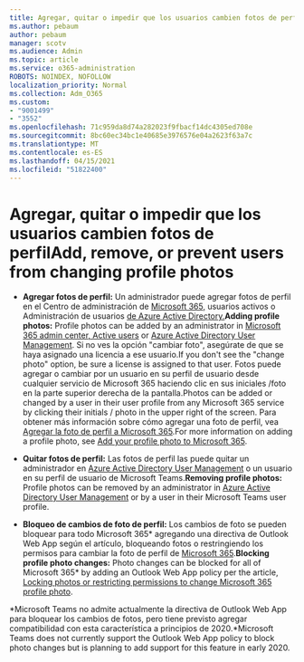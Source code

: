 ```yaml
---
title: Agregar, quitar o impedir que los usuarios cambien fotos de perfil
ms.author: pebaum
author: pebaum
manager: scotv
ms.audience: Admin
ms.topic: article
ms.service: o365-administration
ROBOTS: NOINDEX, NOFOLLOW
localization_priority: Normal
ms.collection: Adm_O365
ms.custom:
- "9001499"
- "3552"
ms.openlocfilehash: 71c959da8d74a282023f9fbacf14dc4305ed708e
ms.sourcegitcommit: 8bc60ec34bc1e40685e3976576e04a2623f63a7c
ms.translationtype: MT
ms.contentlocale: es-ES
ms.lasthandoff: 04/15/2021
ms.locfileid: "51822400"
---
```

# <a name="add-remove-or-prevent-users-from-changing-profile-photos"></a><span data-ttu-id="2642f-102">Agregar, quitar o impedir que los usuarios cambien fotos de perfil</span><span class="sxs-lookup"><span data-stu-id="2642f-102">Add, remove, or prevent users from changing profile photos</span></span>

- <span data-ttu-id="2642f-103">**Agregar fotos de perfil:** Un administrador puede agregar fotos de perfil en el Centro de administración de [Microsoft 365,](https://admin.microsoft.com/Adminportal/Home?source=applauncher#/users) usuarios activos o Administración de usuarios [de Azure Active Directory.](https://portal.azure.com/#blade/Microsoft_AAD_IAM/UsersManagementMenuBlade/AllUsers)</span><span class="sxs-lookup"><span data-stu-id="2642f-103">**Adding profile photos:** Profile photos can be added by an administrator in [Microsoft 365 admin center, Active users](https://admin.microsoft.com/Adminportal/Home?source=applauncher#/users) or  [Azure Active Directory User Management](https://portal.azure.com/#blade/Microsoft_AAD_IAM/UsersManagementMenuBlade/AllUsers).</span></span>  <span data-ttu-id="2642f-104">Si no ves la opción "cambiar foto", asegúrate de que se haya asignado una licencia a ese usuario.</span><span class="sxs-lookup"><span data-stu-id="2642f-104">If you don't see the "change photo" option, be sure a license is assigned to that user.</span></span> <span data-ttu-id="2642f-105">Fotos puede agregar o cambiar por un usuario en su perfil de usuario desde cualquier servicio de Microsoft 365 haciendo clic en sus iniciales /foto en la parte superior derecha de la pantalla.</span><span class="sxs-lookup"><span data-stu-id="2642f-105">Photos can be added or changed by a user in their user profile from any Microsoft 365 service by clicking their initials / photo in the upper right of the screen.</span></span> <span data-ttu-id="2642f-106">Para obtener más información sobre cómo agregar una foto de perfil, vea [Agregar la foto de perfil a Microsoft 365](https://support.office.com/article/add-your-profile-photo-to-office-365-2eaf93fd-b3f1-43b9-9cdc-bdcd548435b7).</span><span class="sxs-lookup"><span data-stu-id="2642f-106">For more information on adding a profile photo, see [Add your profile photo to Microsoft 365](https://support.office.com/article/add-your-profile-photo-to-office-365-2eaf93fd-b3f1-43b9-9cdc-bdcd548435b7).</span></span>

- <span data-ttu-id="2642f-107">**Quitar fotos de perfil:** Las fotos de perfil las puede quitar un administrador en [Azure Active Directory User Management](https://portal.azure.com/#blade/Microsoft_AAD_IAM/UsersManagementMenuBlade/AllUsers) o un usuario en su perfil de usuario de Microsoft Teams.</span><span class="sxs-lookup"><span data-stu-id="2642f-107">**Removing profile photos:** Profile photos can be removed by an administrator in [Azure Active Directory User Management](https://portal.azure.com/#blade/Microsoft_AAD_IAM/UsersManagementMenuBlade/AllUsers) or by a user in their Microsoft Teams user profile.</span></span>

- <span data-ttu-id="2642f-108">**Bloqueo de cambios de foto de perfil:** Los cambios de foto se pueden bloquear para todo Microsoft 365\* agregando una directiva de Outlook Web App según el artículo, bloqueando fotos o restringiendo los permisos para cambiar la foto de perfil de [Microsoft 365](https://answers.microsoft.com/msoffice/forum/msoffice_o365admin-mso_dep365-mso_o365b/locking-photos-or-restricting-permissions-to/1d19ae4f-de5d-4c3d-a0ad-4b8b8ac32e3d).</span><span class="sxs-lookup"><span data-stu-id="2642f-108">**Blocking profile photo changes:** Photo changes can be blocked for all of Microsoft 365\* by adding an Outlook Web App policy per the article, [Locking photos or restricting permissions to change Microsoft 365 profile photo](https://answers.microsoft.com/msoffice/forum/msoffice_o365admin-mso_dep365-mso_o365b/locking-photos-or-restricting-permissions-to/1d19ae4f-de5d-4c3d-a0ad-4b8b8ac32e3d).</span></span>

<span data-ttu-id="2642f-109">\*Microsoft Teams no admite actualmente la directiva de Outlook Web App para bloquear los cambios de fotos, pero tiene previsto agregar compatibilidad con esta característica a principios de 2020.</span><span class="sxs-lookup"><span data-stu-id="2642f-109">\*Microsoft Teams does not currently support the Outlook Web App policy to block photo changes but is planning to add support for this feature in early 2020.</span></span>
